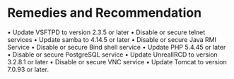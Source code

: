 # Remedies and Recommendation

•	Update VSFTPD to version 2.3.5 or later 
•	Disable or secure telnet services 
•	Update samba to 4.14.5 or later
•	Disable or secure Java RMI Service
•	Disable or secure Bind shell service 
•	Update PHP 5.4.45 or later
•	Disable or secure PostgreSQL service 
•	Update UnrealIRCD to version 3.2.8.1 or later
•	Disable or secure VNC service
•	Update Tomcat to version 7.0.93 or later. 

